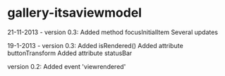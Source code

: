 gallery-itsaviewmodel
========

21-11-2013 - version 0.3:
Added method focusInitialItem
Several updates

19-1-2013 - version 0.3:
Added isRendered()
Added attribute buttonTransform
Added attribute statusBar

version 0.2:
Added event 'viewrendered'